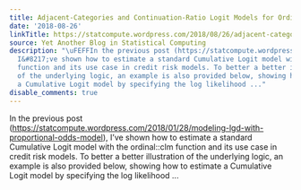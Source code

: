 ```yaml
---
title: Adjacent-Categories and Continuation-Ratio Logit Models for Ordinal Outcomes
date: '2018-08-26'
linkTitle: https://statcompute.wordpress.com/2018/08/26/adjacent-categories-and-continuation-ratio-logit-models-for-ordinal-outcomes/
source: Yet Another Blog in Statistical Computing
description: "\uFEFFIn the previous post (https://statcompute.wordpress.com/2018/01/28/modeling-lgd-with-proportional-odds-model),
  I&#8217;ve shown how to estimate a standard Cumulative Logit model with the ordinal::clm
  function and its use case in credit risk models. To better a better illustration
  of the underlying logic, an example is also provided below, showing how to estimate
  a Cumulative Logit model by specifying the log likelihood ..."
disable_comments: true
---
```

﻿In the previous post (https://statcompute.wordpress.com/2018/01/28/modeling-lgd-with-proportional-odds-model), I&#8217;ve shown how to estimate a standard Cumulative Logit model with the ordinal::clm function and its use case in credit risk models. To better a better illustration of the underlying logic, an example is also provided below, showing how to estimate a Cumulative Logit model by specifying the log likelihood ...